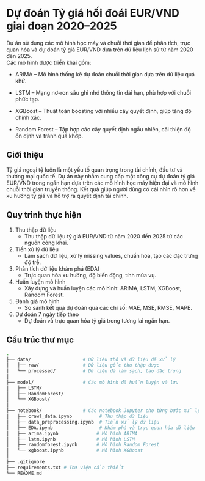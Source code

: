 # Dự đoán Tỷ giá hối đoái EUR/VND giai đoạn 2020–2025

Dự án sử dụng các mô hình học máy và chuỗi thời gian để phân tích, trực quan hóa và dự đoán tỷ giá EUR/VND dựa trên dữ liệu lịch sử từ năm 2020 đến 2025.  
Các mô hình được triển khai gồm:

- ARIMA – Mô hình thống kê dự đoán chuỗi thời gian dựa trên dữ liệu quá khứ.

- LSTM – Mạng nơ-ron sâu ghi nhớ thông tin dài hạn, phù hợp với chuỗi phức tạp.

- XGBoost – Thuật toán boosting với nhiều cây quyết định, giúp tăng độ chính xác.

- Random Forest – Tập hợp các cây quyết định ngẫu nhiên, cải thiện độ ổn định và tránh quá khớp.

## Giới thiệu

Tỷ giá ngoại tệ luôn là một yếu tố quan trọng trong tài chính, đầu tư và thương mại quốc tế. Dự án này nhằm cung cấp một công cụ dự đoán tỷ giá EUR/VND trong ngắn hạn dựa trên các mô hình học máy hiện đại và mô hình chuỗi thời gian truyền thống. Kết quả giúp người dùng có cái nhìn rõ hơn về xu hướng tỷ giá và hỗ trợ ra quyết định tài chính.


## Quy trình thực hiện

1. Thu thập dữ liệu
   - Thu thập dữ liệu tỷ giá EUR/VND từ năm 2020 đến 2025 từ các nguồn công khai.
2. Tiền xử lý dữ liệu
   - Làm sạch dữ liệu, xử lý missing values, chuẩn hóa, tạo các đặc trưng độ trễ.
3. Phân tích dữ liệu khám phá (EDA)
   - Trực quan hóa xu hướng, độ biến động, tính mùa vụ.
4. Huấn luyện mô hình
   - Xây dựng và huấn luyện các mô hình: ARIMA, LSTM, XGBoost, Random Forest.
5. Đánh giá mô hình
   - So sánh kết quả dự đoán qua các chỉ số: MAE, MSE, RMSE, MAPE.
6. Dự đoán 7 ngày tiếp theo
   - Dự đoán và trực quan hóa tỷ giá trong tương lai ngắn hạn.



## Cấu trúc thư mục

```bash
.
├── data/                   # Dữ liệu thô và dữ liệu đã xử lý
│   ├── raw/                # Dữ liệu gốc thu thập được
│   └── processed/          # Dữ liệu đã làm sạch, tạo đặc trưng
│
├── model/                  # Các mô hình đã huấn luyện và lưu
│   ├── LSTM/
│   ├── RandomForest/
│   └── XGBoost/
│
├── notebook/               # Các notebook Jupyter cho từng bước xử lý
│   ├── crawl_data.ipynb          # Thu thập dữ liệu
│   ├── data_preprocessing.ipynb  # Tiền xử lý dữ liệu
│   ├── EDA.ipynb                 # Khám phá và trực quan hóa dữ liệu
│   ├── arima.ipynb              # Mô hình ARIMA
│   ├── lstm.ipynb               # Mô hình LSTM
│   ├── randomforest.ipynb       # Mô hình Random Forest
│   └── xgboost.ipynb            # Mô hình XGBoost
│
├── .gitignore
├── requirements.txt # Thư viện cần thiết
└── README.md
